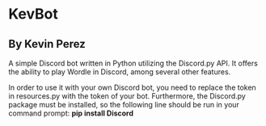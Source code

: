 # KevBot

## By Kevin Perez

A simple Discord bot written in Python utilizing the Discord.py API. It offers the ability to play Wordle in Discord, among several other features.

In order to use it with your own Discord bot, you need to replace the token in resources.py with the token of your bot. Furthermore, the Discord.py package must be installed, so the following line should be run in your command prompt: **pip install Discord**
